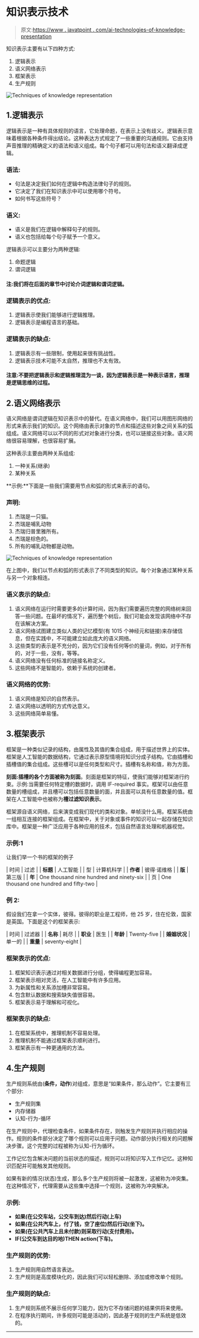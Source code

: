 # 知识表示技术

> 原文:[https://www . javatpoint . com/ai-technologies-of-knowledge-presentation](https://www.javatpoint.com/ai-techniques-of-knowledge-representation)

知识表示主要有以下四种方式:

1.  逻辑表示
2.  语义网络表示
3.  框架表示
4.  生产规则

![Techniques of knowledge representation](../Images/0bd0960faafdc1c48ec8eaadaed3a3ae.png)

## 1.逻辑表示

逻辑表示是一种有具体规则的语言，它处理命题，在表示上没有歧义。逻辑表示意味着根据各种条件得出结论。这种表达方式规定了一些重要的沟通规则。它由支持声音推理的精确定义的语法和语义组成。每个句子都可以用句法和语义翻译成逻辑。

### 语法:

*   句法是决定我们如何在逻辑中构造法律句子的规则。
*   它决定了我们在知识表示中可以使用哪个符号。
*   如何书写这些符号？

### 语义:

*   语义是我们在逻辑中解释句子的规则。
*   语义也包括给每个句子赋予一个意义。

逻辑表示可以主要分为两种逻辑:

1.  命题逻辑
2.  谓词逻辑

#### 注:我们将在后面的章节中讨论介词逻辑和谓词逻辑。

### 逻辑表示的优点:

1.  逻辑表示使我们能够进行逻辑推理。
2.  逻辑表示是编程语言的基础。

### 逻辑表示的缺点:

1.  逻辑表示有一些限制，使用起来很有挑战性。
2.  逻辑表示技术可能不太自然，推理也不太有效。

#### 注意:不要把逻辑表示和逻辑推理混为一谈，因为逻辑表示是一种表示语言，推理是逻辑思维的过程。

## 2.语义网络表示

语义网络是谓词逻辑在知识表示中的替代。在语义网络中，我们可以用图形网络的形式来表示我们的知识。这个网络由表示对象的节点和描述这些对象之间关系的弧组成。语义网络可以以不同的形式对对象进行分类，也可以链接这些对象。语义网络很容易理解，也很容易扩展。

这种表示主要由两种关系组成:

1.  一种关系(继承)
2.  某种关系

**示例:**下面是一些我们需要用节点和弧的形式来表示的语句。

### 声明:

1.  杰瑞是一只猫。
2.  杰瑞是哺乳动物
3.  杰瑞归普里雅所有。
4.  杰瑞是棕色的。
5.  所有的哺乳动物都是动物。

![Techniques of knowledge representation](../Images/f9dec119b1b3b2c70c9c66fa5cf9fd70.png)

在上图中，我们以节点和弧的形式表示了不同类型的知识。每个对象通过某种关系与另一个对象相连。

### 语义表示的缺点:

1.  语义网络在运行时需要更多的计算时间，因为我们需要遍历完整的网络树来回答一些问题。在最坏的情况下，遍历整个树后，我们可能会发现该网络中不存在该解决方案。
2.  语义网络试图建立类似人类的记忆模型(有 1015 个神经元和链接)来存储信息，但在实践中，不可能建立如此庞大的语义网络。
3.  这些类型的表示是不充分的，因为它们没有任何等价的量词，例如，对于所有的，对于一些，没有，等等。
4.  语义网络没有任何标准的链接名称定义。
5.  这些网络不是智能的，依赖于系统的创建者。

### 语义网络的优势:

1.  语义网络是知识的自然表示。
2.  语义网络以透明的方式传达意义。
3.  这些网络简单易懂。

## 3.框架表示

框架是一种类似记录的结构，由属性及其值的集合组成，用于描述世界上的实体。框架是人工智能的数据结构，它通过表示原型情境将知识分成子结构。它由插槽和插槽值的集合组成。这些槽可以是任何类型和尺寸。插槽有名称和值，称为方面。

**刻面:**插槽的各个方面被称为**刻面**。刻面是框架的特征，使我们能够对框架进行约束。示例:当需要任何特定槽的数据时，调用 IF-required 事实。框架可以由任意数量的槽组成，并且槽可以包括任意数量的面，并且面可以具有任意数量的值。框架在人工智能中也被称为**槽过滤知识表示**。

框架源自语义网络，后来演变成我们现代的类和对象。单帧没什么用。框架系统由一组相互连接的框架组成。在框架中，关于对象或事件的知识可以一起存储在知识库中。框架是一种广泛应用于各种应用的技术，包括自然语言处理和机器视觉。

### 示例:1

让我们举一个书的框架的例子

| 时间 | 过滤 |
| **标题** | 人工智能 |
| 型 | 计算机科学 |
| **作者** | 彼得·诺维格 |
| **版** | 第三版 |
| **年** | One thousand nine hundred and ninety-six |
| 页 | One thousand one hundred and fifty-two |

### 例 2:

假设我们在拿一个实体，彼得。彼得的职业是工程师，他 25 岁，住在伦敦，国家是英国。下面是这个的框架表示:

| 时间 | 过滤器 |
| **名称** | 耗尽 |
| **职业** | 医生 |
| **年龄** | Twenty-five |
| **婚姻状况** | 单一的 |
| **重量** | seventy-eight |

### 框架表示的优点:

1.  框架知识表示通过对相关数据进行分组，使得编程更加容易。
2.  框架表示相对灵活，在人工智能中有许多应用。
3.  为新属性和关系添加槽非常容易。
4.  包含默认数据和搜索缺失值很容易。
5.  框架表示易于理解和可视化。

### 框架表示的缺点:

1.  在框架系统中，推理机制不容易处理。
2.  推理机制不能通过框架表示顺利进行。
3.  框架表示有一种更通用的方法。

## 4.生产规则

生产规则系统由(**条件，动作**)对组成，意思是“如果条件，那么动作”。它主要有三个部分:

*   生产规则集
*   内存储器
*   认知-行为-循环

在生产规则中，代理检查条件，如果条件存在，则触发生产规则并执行相应的操作。规则的条件部分决定了哪个规则可以应用于问题。动作部分执行相关的问题解决步骤。这个完整的过程被称为认知-行为循环。

工作记忆包含解决问题的当前状态的描述，规则可以将知识写入工作记忆。这种知识匹配并可能触发其他规则。

如果有新的情况(状态)生成，那么多个生产规则将被一起激发，这被称为冲突集。在这种情况下，代理需要从这些集中选择一个规则，这被称为冲突解决。

### 示例:

*   **如果(在公交车站，公交车到达)然后行动(上车)**
*   **如果(在公共汽车上，付了钱，空了座位)然后行动(坐下)。**
*   **如果(在公共汽车上且未付款)则采取行动(支付费用)。**
*   **IF(公交车到达目的地)THEN action(下车)。**

### 生产规则的优势:

1.  生产规则用自然语言表达。
2.  生产规则是高度模块化的，因此我们可以轻松删除、添加或修改单个规则。

### 生产规则的缺点:

1.  生产规则系统不展示任何学习能力，因为它不存储问题的结果供将来使用。
2.  在程序执行期间，许多规则可能是活动的，因此基于规则的生产系统是低效的。

* * *